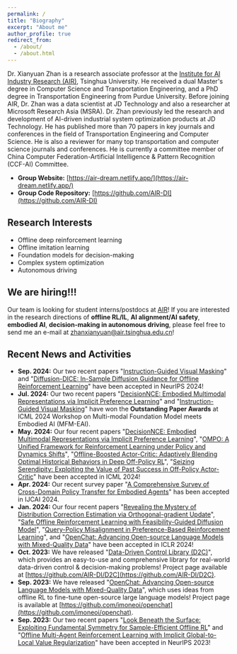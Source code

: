 ```yaml
---
permalink: /
title: "Biography"
excerpt: "About me"
author_profile: true
redirect_from: 
  - /about/
  - /about.html
---
```


Dr. Xianyuan Zhan is a research associate professor at the [Institute for AI Industry Research (AIR)](https://air.tsinghua.edu.cn), Tsinghua University. He received a dual Master's degree in Computer Science and Transportation Engineering, and a PhD degree in Transportation Engineering from Purdue University. Before joining AIR, Dr. Zhan was a data scientist at JD Technology and also a researcher at Microsoft Research Asia (MSRA). Dr. Zhan previously led the research and development of AI-driven industrial system optimization products at JD Technology. He has published more than 70 papers in key journals and conferences in the field of Transportation Engineering and Computer Science. He is also a reviewer for many top transportation and computer science journals and conferences. He is currently a committee member of China Computer Federation-Artificial Intelligence & Pattern Recognition (CCF-AI) Committee. 

* <b>Group Website:</b> [https://air-dream.netlify.app/](https://air-dream.netlify.app/)
* <b>Group Code Repository:</b> [https://github.com/AIR-DI](https://github.com/AIR-DI)

Research Interests
---
* Offline deep reinforcement learning
* Offline imitation learning
* Foundation models for decision-making
* Complex system optimization
* Autonomous driving


We are hiring!!!
---
Our team is looking for student interns/postdocs at [AIR](https://air.tsinghua.edu.cn)! If you are interested in the research directions of **offline RL/IL**, **AI alignment/AI safety**, **embodied AI**, **decision-making in autonomous driving**, please feel free to send me an e-mail at [zhanxianyuan@air.tsinghua.edu.cn](mailto:zhanxianyuan@air.tsinghua.edu.cn)!


Recent News and Activities
---
* <b>Sep. 2024:</b> Our two recent papers "[Instruction-Guided Visual Masking](http://zhanxianyuan.xyz/publication/2024-IVM)" and "[Diffusion-DICE: In-Sample Diffusion Guidance for Offline Reinforcement Learning](http://zhanxianyuan.xyz/publication/2024-DiffDice)" have been accepted in NeurIPS 2024!
* <b>Jul. 2024:</b> Our two recent papers "[DecisionNCE: Embodied Multimodal Representations via Implicit Preference Learning](http://zhanxianyuan.xyz/publication/2024-decisionNCE)" and "[Instruction-Guided Visual Masking](http://zhanxianyuan.xyz/publication/2024-IVM)" have won the <b>Outstanding Paper Awards</b> at ICML 2024 Workshop on Multi-modal Foundation Model meets Embodied AI (MFM-EAI).
* <b>May. 2024:</b> Our four recent papers "[DecisionNCE: Embodied Multimodal Representations via Implicit Preference Learning](http://zhanxianyuan.xyz/publication/2024-decisionNCE)", "[OMPO: A Unified Framework for Reinforcement Learning under Policy and Dynamics Shifts](http://zhanxianyuan.xyz/publication/2024-OMPO)", "[Offline-Boosted Actor-Critic: Adaptively Blending Optimal Historical Behaviors in Deep Off-Policy RL](http://zhanxianyuan.xyz/publication/2024-OBAC)", "[Seizing Serendipity: Exploiting the Value of Past Success in Off-Policy Actor-Critic](http://zhanxianyuan.xyz/publication/2024-BEE)" have been accepted in ICML 2024!
* <b>Apr. 2024:</b> Our recent survey paper "[A Comprehensive Survey of Cross-Domain Policy Transfer for Embodied Agents](http://zhanxianyuan.xyz/publication/2024-cross_domain)" has been accepted in IJCAI 2024.
* <b>Jan. 2024:</b> Our four recent papers "[Revealing the Mystery of Distribution Correction Estimation via Orthogonal-gradient Update](http://zhanxianyuan.xyz/publication/2024-ODICE)", "[Safe Offline Reinforcement Learning with Feasibility-Guided Diffusion Model](http://zhanxianyuan.xyz/publication/2024-FISOR)", "[Query-Policy Misalignment in Preference-Based Reinforcement Learning](http://zhanxianyuan.xyz/publication/2024-QPA)", and "[OpenChat: Advancing Open-source Language Models with Mixed-Quality Data](http://zhanxianyuan.xyz/publication/2024-OpenChat)" have been accepted in ICLR 2024!
* <b>Oct. 2023:</b> We have released "[Data-Driven Control Library (D2C)](http://zhanxianyuan.xyz/project/2023-d2c)", which provides an easy-to-use and comprehensive library for real-world data-driven control & decision-making problems! Project page available at [https://github.com/AIR-DI/D2C](https://github.com/AIR-DI/D2C).
* <b>Sep. 2023:</b> We have released "[OpenChat: Advancing Open-source Language Models with Mixed-Quality Data](http://zhanxianyuan.xyz/publication/2023-OpenChat)", which uses ideas from offline RL to fine-tune open-source large language models! Project page is available at [https://github.com/imoneoi/openchat](https://github.com/imoneoi/openchat).
* <b>Sep. 2023:</b> Our two recent papers "[Look Beneath the Surface: Exploiting Fundamental Symmetry for Sample-Efficient Offline RL](http://zhanxianyuan.xyz/publication/2023-TSRL)" and "[Offline Multi-Agent Reinforcement Learning with Implicit Global-to-Local Value Regularization](http://zhanxianyuan.xyz/publication/2023-OMIGA)" have been accepted in NeurIPS 2023!